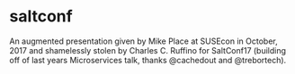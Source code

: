 # saltconf
An augmented presentation given by Mike Place at SUSEcon in October, 2017 and shamelessly stolen by Charles C. Ruffino for SaltConf17 (building off of last years Microservices talk, thanks @cachedout and @trebortech).
